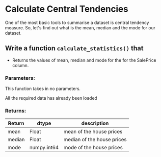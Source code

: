 # Calculate Central Tendencies

One of the most basic tools to summarise a dataset is central tendency measure. So, let's find out what is the mean, median and the mode for our dataset.

## Write a function `calculate_statistics()` that

* Returns the values of mean, median and mode for the for the SalePrice column.

### Parameters:
This function takes in no parameters.

All the required data has already been loaded 

### Returns:

| Return | dtype | description |
| --- | --- | --- | 
| mean |Float |mean of the house prices|
| median |Float |median of the house prices|
| mode |numpy.int64 | mode of the house prices|
